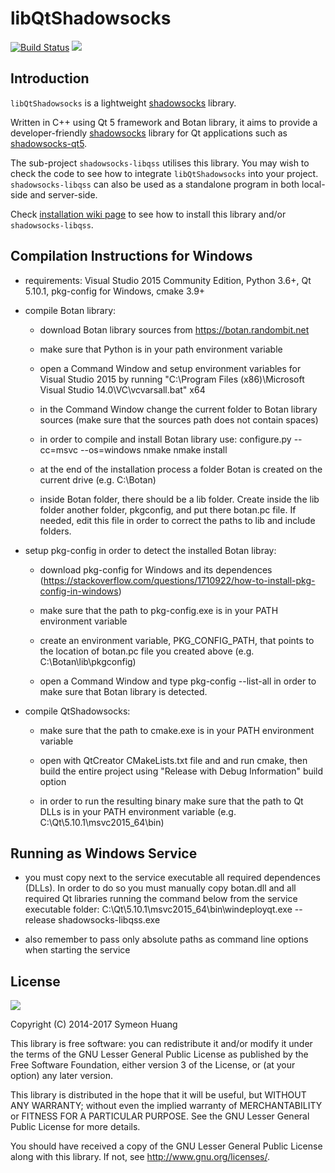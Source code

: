 libQtShadowsocks
================

[![Build Status](https://travis-ci.org/shadowsocks/libQtShadowsocks.svg?branch=master)](https://travis-ci.org/shadowsocks/libQtShadowsocks) <a href="https://copr.fedorainfracloud.org/coprs/librehat/shadowsocks/package/libQtShadowsocks/"><img src="https://copr.fedorainfracloud.org/coprs/librehat/shadowsocks/package/libQtShadowsocks/status_image/last_build.png" /></a>

Introduction
------------

`libQtShadowsocks` is a lightweight [shadowsocks][ss] library.

Written in C++ using Qt 5 framework and Botan library, it aims to provide a developer-friendly [shadowsocks][ss] library for Qt applications such as [shadowsocks-qt5](https://github.com/shadowsocks/shadowsocks-qt5/).

The sub-project `shadowsocks-libqss` utilises this library. You may wish to check the code to see how to integrate `libQtShadowsocks` into your project. `shadowsocks-libqss` can also be used as a standalone program in both local-side and server-side.

Check [installation wiki page](https://github.com/shadowsocks/libQtShadowsocks/wiki/Installation) to see how to install this library and/or `shadowsocks-libqss`.

[ss]: http://shadowsocks.org

Compilation Instructions for Windows
-------

* requirements: Visual Studio 2015 Community Edition, Python 3.6+, Qt 5.10.1, pkg-config for Windows, cmake 3.9+

* compile Botan library:

  - download Botan library sources from https://botan.randombit.net

  - make sure that Python is in your path environment variable

  - open a Command Window and setup environment variables for Visual Studio 2015 by running
    "C:\Program Files (x86)\Microsoft Visual Studio 14.0\VC\vcvarsall.bat" x64

  - in the Command Window change the current folder to Botan library sources (make sure that the sources path does not contain spaces)

  - in order to compile and install Botan library use:
    configure.py --cc=msvc --os=windows
    nmake
    nmake install

  - at the end of the installation process a folder Botan is created on the current drive (e.g. C:\Botan)

  - inside Botan folder, there should be a lib folder. Create inside the lib folder another folder, pkgconfig, and put there botan.pc file. If needed, edit this file in order to correct the paths to lib and include folders.

* setup pkg-config in order to detect the installed Botan libray:

  - download pkg-config for Windows and its dependences (https://stackoverflow.com/questions/1710922/how-to-install-pkg-config-in-windows)

  - make sure that the path to pkg-config.exe is in your PATH environment variable

  - create an environment variable, PKG_CONFIG_PATH, that points to the location of botan.pc file you created above (e.g. C:\Botan\lib\pkgconfig)

  - open a Command Window and type
    pkg-config --list-all
  in order to make sure that Botan library is detected.

* compile QtShadowsocks:

  - make sure that the path to cmake.exe is in your PATH environment variable

  - open with QtCreator CMakeLists.txt file and and run cmake, then build the entire project using "Release with Debug Information" build option

  - in order to run the resulting binary make sure that the path to Qt DLLs is in your PATH environment variable (e.g. C:\Qt\5.10.1\msvc2015_64\bin)

Running as Windows Service
-------

- you must copy next to the service executable all required dependences (DLLs). In order to do so you must manually copy botan.dll and all required Qt libraries running the command below from the service executable folder:
    C:\Qt\5.10.1\msvc2015_64\bin\windeployqt.exe --release shadowsocks-libqss.exe

- also remember to pass only absolute paths as command line options when starting the service

License
-------

![](http://www.gnu.org/graphics/lgplv3-147x51.png)

Copyright (C) 2014-2017 Symeon Huang

This library is free software: you can redistribute it and/or modify
it under the terms of the GNU Lesser General Public License as
published by the Free Software Foundation, either version 3 of the
License, or (at your option) any later version.

This library is distributed in the hope that it will be useful,
but WITHOUT ANY WARRANTY; without even the implied warranty of
MERCHANTABILITY or FITNESS FOR A PARTICULAR PURPOSE.  See the
GNU Lesser General Public License for more details.

You should have received a copy of the GNU Lesser General Public License
along with this library. If not, see <http://www.gnu.org/licenses/>.
